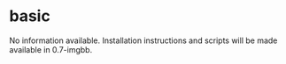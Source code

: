 basic
=====

No information available. Installation instructions and scripts will be made available in 0.7-imgbb.
